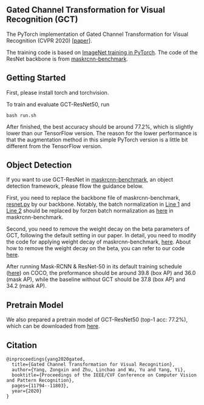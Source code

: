 ## Gated Channel Transformation for Visual Recognition (GCT)
The PyTorch implementation of Gated Channel Transformation for Visual Recognition (CVPR 2020) [[paper](http://openaccess.thecvf.com/content_CVPR_2020/papers/Yang_Gated_Channel_Transformation_for_Visual_Recognition_CVPR_2020_paper.pdf)].

The training code is based on [ImageNet training in PyTorch](https://github.com/pytorch/examples/tree/master/imagenet). The code of the ResNet backbone is from [maskrcnn-benchmark](https://github.com/facebookresearch/maskrcnn-benchmark).

## Getting Started
First, please install torch and torchvision.

To train and evaluate GCT-ResNet50, run
```
bash run.sh
```
After finished, the best accuracy should be around 77.2%, which is slightly lower than our TensorFlow version. The reason for the lower performance is that the augmentation method in this simple PyTorch version is a little bit different from the TensorFlow version.

## Object Detection
If you want to use GCT-ResNet in [maskrcnn-benchmark](https://github.com/facebookresearch/maskrcnn-benchmark), an object detection framework, please fllow the guidance below.

First, you need to replace the backbone file of maskrcnn-benchmark, [resnet.py](https://github.com/facebookresearch/maskrcnn-benchmark/blob/master/maskrcnn_benchmark/modeling/backbone/resnet.py) by our backbone. Notably, the batch normalization in [Line 1](https://github.com/z-x-yang/GCT/blob/dc69cc83513fd04b1960512644693aaa15020b67/PyTorch/resnet.py#L403) and [Line 2](https://github.com/z-x-yang/GCT/blob/dc69cc83513fd04b1960512644693aaa15020b67/PyTorch/resnet.py#L410) should be replaced by forzen batch normalization as [here](https://github.com/facebookresearch/maskrcnn-benchmark/blob/57eec25b75144d9fb1a6857f32553e1574177daf/maskrcnn_benchmark/modeling/backbone/resnet.py#L397) in maskrcnn-benchmark.

Second, you need to remove the weight decay on the beta parameters of GCT, following the default setting in our paper. In detail, you need to modify the code for applying weight decay of maskrcnn-benchmark, [here](https://github.com/facebookresearch/maskrcnn-benchmark/blob/master/maskrcnn_benchmark/solver/build.py). About how to remove the weight decay on the beta, you can refer to our code [here](https://github.com/z-x-yang/GCT/blob/78a0b863d6b5cd28cb417ab6c573c3c3364d8825/PyTorch/main.py#L184).

After running Mask-RCNN & ResNet-50 in its default training schedule ([here](https://github.com/facebookresearch/maskrcnn-benchmark/blob/master/configs/e2e_mask_rcnn_R_50_FPN_1x.yaml)) on COCO, the preformance should be around 39.8 (box AP) and 36.0 (mask AP), while the baseline without GCT should be 37.8 (box AP) and 34.2 (mask AP).

## Pretrain Model
We also prepared a pretrain model of GCT-ResNet50 (top-1 acc: 77.2%), which can be downloaded from [here](https://drive.google.com/file/d/1y5a56UzBjUWlWwlrU42lxueJY_cBpWLL/view?usp=sharing).

## Citation
```
@inproceedings{yang2020gated,
  title={Gated Channel Transformation for Visual Recognition},
  author={Yang, Zongxin and Zhu, Linchao and Wu, Yu and Yang, Yi},
  booktitle={Proceedings of the IEEE/CVF Conference on Computer Vision and Pattern Recognition},
  pages={11794--11803},
  year={2020}
}
```

